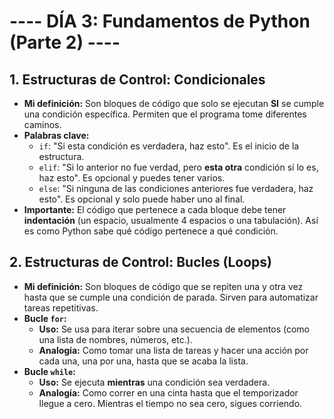 # ---- DÍA 3: Fundamentos de Python (Parte 2) ----

## 1. Estructuras de Control: Condicionales
* **Mi definición:** Son bloques de código que solo se ejecutan **SI** se cumple una condición específica. Permiten que el programa tome diferentes caminos.
* **Palabras clave:**
    * `if`: "Si esta condición es verdadera, haz esto". Es el inicio de la estructura.
    * `elif`: "Si lo anterior no fue verdad, pero **esta otra** condición sí lo es, haz esto". Es opcional y puedes tener varios.
    * `else`: "Si ninguna de las condiciones anteriores fue verdadera, haz esto". Es opcional y solo puede haber uno al final.
* **Importante:** El código que pertenece a cada bloque debe tener **indentación** (un espacio, usualmente 4 espacios o una tabulación). Así es como Python sabe qué código pertenece a qué condición.

## 2. Estructuras de Control: Bucles (Loops)
* **Mi definición:** Son bloques de código que se repiten una y otra vez hasta que se cumple una condición de parada. Sirven para automatizar tareas repetitivas.
* **Bucle `for`:**
    * **Uso:** Se usa para iterar sobre una secuencia de elementos (como una lista de nombres, números, etc.).
    * **Analogía:** Como tomar una lista de tareas y hacer una acción por cada una, una por una, hasta que se acaba la lista.
* **Bucle `while`:**
    * **Uso:** Se ejecuta **mientras** una condición sea verdadera.
    * **Analogía:** Como correr en una cinta hasta que el temporizador llegue a cero. Mientras el tiempo no sea cero, sigues corriendo.